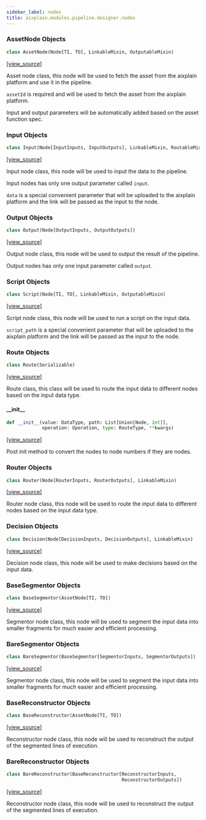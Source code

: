 ```yaml
---
sidebar_label: nodes
title: aixplain.modules.pipeline.designer.nodes
---
```


### AssetNode Objects

```python
class AssetNode(Node[TI, TO], LinkableMixin, OutputableMixin)
```

[[view_source]](https://github.com/aixplain/aiXplain/blob/main/aixplain/modules/pipeline/designer/nodes.py#L26)

Asset node class, this node will be used to fetch the asset from the
aixplain platform and use it in the pipeline.

`assetId` is required and will be used to fetch the asset from the
aixplain platform.

Input and output parameters will be automatically added based on the
asset function spec.

### Input Objects

```python
class Input(Node[InputInputs, InputOutputs], LinkableMixin, RoutableMixin)
```

[[view_source]](https://github.com/aixplain/aiXplain/blob/main/aixplain/modules/pipeline/designer/nodes.py#L184)

Input node class, this node will be used to input the data to the
pipeline.

Input nodes has only one output parameter called `input`.

`data` is a special convenient parameter that will be uploaded to the
aixplain platform and the link will be passed as the input to the node.

### Output Objects

```python
class Output(Node[OutputInputs, OutputOutputs])
```

[[view_source]](https://github.com/aixplain/aiXplain/blob/main/aixplain/modules/pipeline/designer/nodes.py#L236)

Output node class, this node will be used to output the result of the
pipeline.

Output nodes has only one input parameter called `output`.

### Script Objects

```python
class Script(Node[TI, TO], LinkableMixin, OutputableMixin)
```

[[view_source]](https://github.com/aixplain/aiXplain/blob/main/aixplain/modules/pipeline/designer/nodes.py#L259)

Script node class, this node will be used to run a script on the input
data.

`script_path` is a special convenient parameter that will be uploaded to
the aixplain platform and the link will be passed as the input to the node.

### Route Objects

```python
class Route(Serializable)
```

[[view_source]](https://github.com/aixplain/aiXplain/blob/main/aixplain/modules/pipeline/designer/nodes.py#L299)

Route class, this class will be used to route the input data to different
nodes based on the input data type.

#### \_\_init\_\_

```python
def __init__(value: DataType, path: List[Union[Node, int]],
             operation: Operation, type: RouteType, **kwargs)
```

[[view_source]](https://github.com/aixplain/aiXplain/blob/main/aixplain/modules/pipeline/designer/nodes.py#L310)

Post init method to convert the nodes to node numbers if they are
nodes.

### Router Objects

```python
class Router(Node[RouterInputs, RouterOutputs], LinkableMixin)
```

[[view_source]](https://github.com/aixplain/aiXplain/blob/main/aixplain/modules/pipeline/designer/nodes.py#L352)

Router node class, this node will be used to route the input data to
different nodes based on the input data type.

### Decision Objects

```python
class Decision(Node[DecisionInputs, DecisionOutputs], LinkableMixin)
```

[[view_source]](https://github.com/aixplain/aiXplain/blob/main/aixplain/modules/pipeline/designer/nodes.py#L391)

Decision node class, this node will be used to make decisions based on
the input data.

### BaseSegmentor Objects

```python
class BaseSegmentor(AssetNode[TI, TO])
```

[[view_source]](https://github.com/aixplain/aiXplain/blob/main/aixplain/modules/pipeline/designer/nodes.py#L441)

Segmentor node class, this node will be used to segment the input data
into smaller fragments for much easier and efficient processing.

### BareSegmentor Objects

```python
class BareSegmentor(BaseSegmentor[SegmentorInputs, SegmentorOutputs])
```

[[view_source]](https://github.com/aixplain/aiXplain/blob/main/aixplain/modules/pipeline/designer/nodes.py#L463)

Segmentor node class, this node will be used to segment the input data
into smaller fragments for much easier and efficient processing.

### BaseReconstructor Objects

```python
class BaseReconstructor(AssetNode[TI, TO])
```

[[view_source]](https://github.com/aixplain/aiXplain/blob/main/aixplain/modules/pipeline/designer/nodes.py#L475)

Reconstructor node class, this node will be used to reconstruct the
output of the segmented lines of execution.

### BareReconstructor Objects

```python
class BareReconstructor(BaseReconstructor[ReconstructorInputs,
                                          ReconstructorOutputs])
```

[[view_source]](https://github.com/aixplain/aiXplain/blob/main/aixplain/modules/pipeline/designer/nodes.py#L493)

Reconstructor node class, this node will be used to reconstruct the
output of the segmented lines of execution.

